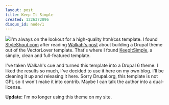 ```yaml
--- 
layout: post
title: Keep It Simple
created: 1226372896
disqus_id: node/1
---
```

<p><img src="http://rdlopez.com/sites/all/themes/custom/keepitsimple/images/screenshot.png" class="float-left"  />I'm always on the lookout for a high-quality html/css template.  I found <a href="http://styleshout.com">StyleShout.com</a> after reading <a href="http://walkah.net/blog/walkah/vectorlover-drupal-theme">Walkah's post</a> about building a Drupal theme out of the VectorLover template.  That's where I found <a href="http://www.styleshout.com/templates/preview/KeepItSimple1-0/index.html">KeepItSimple</a>, a simple, clean and full-featured template.</p>

I've taken Walkah's cue and turned this template into a Drupal 6 theme.  I liked the results so much, I've decided to use it here on my own blog.  I'll be cleaning it up and releasing it here.  Sorry Drupal.org, this template is not GPL so it won't make it into contrib.  Maybe I can talk the author into a dual-license.

**Update:** I'm no longer using this theme on my site.